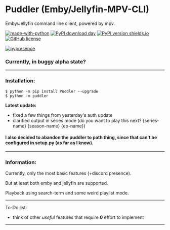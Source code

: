 # Puddler (Emby/Jellyfin-MPV-CLI)
Emby/Jellyfin command line client, powered by mpv.

[![made-with-python](https://img.shields.io/badge/Made%20with-Python-1f425f.svg?style=flat)](https://www.python.org/)
[![PyPI download day](https://img.shields.io/pypi/dd/puddler.svg?style=flat&logo=pypi)](https://pypi.python.org/pypi/Puddler/)
[![PyPI version shields.io](https://img.shields.io/pypi/v/puddler.svg?style=flat&logo=pypi)](https://pypi.python.org/pypi/Puddler/)
[![GitHub license](https://img.shields.io/github/license/Vernoxvernax/Puddler.svg?style=flat)](https://github.com/Vernoxvernax/Puddler/blob/main/COPYING)

[//]: # ([![Open Source? Yes!]&#40;https://badgen.net/badge/Open%20Source%20%3F/Yes%21/blue?style=flat&icon=github&#41;]&#40;https://github.com/Vernoxvernax/Puddler/&#41;)
[![pypresence](https://img.shields.io/badge/using-pypresence-00bb88.svg?style=flat&logo=discord)](https://github.com/qwertyquerty/pypresence)


### Currently, in buggy alpha state?
___

### Installation:
```
$ python -m pip install Puddler --upgrade
$ python -m puddler
```

**Latest update:**
+ fixed a few things from yesterday's auth update
+ clarified output in series mode (do you want to play this next? {series-name} {season-name} {ep-name})

#### I also decided to abandon the puddler to path thing, since that can't be configured in setup.py (as far as I know).

___

### Information:

Currently, only the most basic features (+discord presence).

But at least both emby and jellyfin are supported.

Playback using search-term and some weird playlist mode.

___

To-Do list:

+ think of other *useful* features that require **0** effort to implement

---
